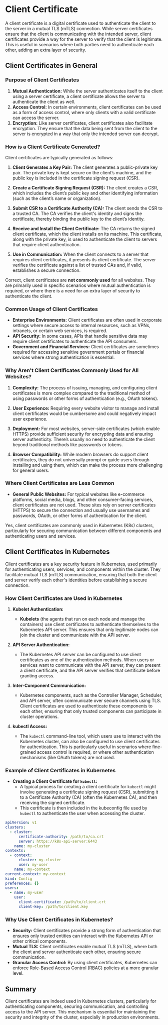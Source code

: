 # Client Certificate

A client certificate is a digital certificate used to authenticate the client to the server in a mutual TLS (mTLS) connection. While server certificates ensure that the client is communicating with the intended server, client certificates provide a way for the server to verify that the client is legitimate. This is useful in scenarios where both parties need to authenticate each other, adding an extra layer of security.

## Client Certificates in General

### Purpose of Client Certificates

1. **Mutual Authentication:** While the server authenticates itself to the client using a server certificate, a client certificate allows the server to authenticate the client as well.
2. **Access Control:** In certain environments, client certificates can be used as a form of access control, where only clients with a valid certificate can access the server.
3. **Encryption:** Like server certificates, client certificates also facilitate encryption. They ensure that the data being sent from the client to the server is encrypted in a way that only the intended server can decrypt.

### How is a Client Certificate Generated?

Client certificates are typically generated as follows:

1. **Client Generates a Key Pair:** The client generates a public-private key pair. The private key is kept secure on the client’s machine, and the public key is included in the certificate signing request (CSR).

2. **Create a Certificate Signing Request (CSR):** The client creates a CSR, which includes the client’s public key and other identifying information (such as the client’s name or organization).

3. **Submit CSR to a Certificate Authority (CA):** The client sends the CSR to a trusted CA. The CA verifies the client's identity and signs the certificate, thereby binding the public key to the client’s identity.

4. **Receive and Install the Client Certificate:** The CA returns the signed client certificate, which the client installs on its machine. This certificate, along with the private key, is used to authenticate the client to servers that require client authentication.

5. **Use in Communication:** When the client connects to a server that requires client certificates, it presents its client certificate. The server verifies the certificate against a list of trusted CAs and, if valid, establishes a secure connection.

Correct, client certificates are **not commonly used** for all websites. They are primarily used in specific scenarios where mutual authentication is required, or where there is a need for an extra layer of security to authenticate the client.

### Common Usage of Client Certificates

- **Enterprise Environments:** Client certificates are often used in corporate settings where secure access to internal resources, such as VPNs, intranets, or certain web services, is required.
- **API Security:** In some cases, APIs that handle sensitive data may require client certificates to authenticate the API consumers.
- **Government and Financial Services:** Client certificates are sometimes required for accessing sensitive government portals or financial services where strong authentication is essential.

### Why Aren't Client Certificates Commonly Used for All Websites?

1. **Complexity:** The process of issuing, managing, and configuring client certificates is more complex compared to the traditional method of using passwords or other forms of authentication (e.g., OAuth tokens).

2. **User Experience:** Requiring every website visitor to manage and install client certificates would be cumbersome and could negatively impact user experience.

3. **Deployment:** For most websites, server-side certificates (which enable HTTPS) provide sufficient security for encrypting data and ensuring server authenticity. There’s usually no need to authenticate the client beyond traditional methods like passwords or tokens.

4. **Browser Compatibility:** While modern browsers do support client certificates, they do not universally prompt or guide users through installing and using them, which can make the process more challenging for general users.

### Where Client Certificates are Less Common

- **General Public Websites:** For typical websites like e-commerce platforms, social media, blogs, and other consumer-facing services, client certificates are not used. These sites rely on server certificates (HTTPS) to secure the connection and usually use usernames and passwords, OAuth, or other forms of authentication for the client.

Yes, client certificates are commonly used in Kubernetes (K8s) clusters, particularly for securing communication between different components and authenticating users and services.

## Client Certificates in Kubernetes

Client certificates are a key security feature in Kubernetes, used primarily for authenticating users, services, and components within the cluster. They facilitate mutual TLS (mTLS) communication, ensuring that both the client and server verify each other's identities before establishing a secure connection.

### How Client Certificates are Used in Kubernetes

1. **Kubelet Authentication:**

   - **Kubelets** (the agents that run on each node and manage the containers) use client certificates to authenticate themselves to the Kubernetes API server. This ensures that only legitimate nodes can join the cluster and communicate with the API server.

2. **API Server Authentication:**

   - The Kubernetes API server can be configured to use client certificates as one of the authentication methods. When users or services want to communicate with the API server, they can present a client certificate, and the API server verifies that certificate before granting access.

3. **Inter-Component Communication:**

   - Kubernetes components, such as the Controller Manager, Scheduler, and API server, often communicate over secure channels using TLS. Client certificates are used to authenticate these components to each other, ensuring that only trusted components can participate in cluster operations.

4. **kubectl Access:**
   - The `kubectl` command-line tool, which users use to interact with the Kubernetes cluster, can also be configured to use client certificates for authentication. This is particularly useful in scenarios where fine-grained access control is required, or where other authentication mechanisms (like OAuth tokens) are not used.

### Example of Client Certificates in Kubernetes

- **Creating a Client Certificate for `kubectl`:**
  - A typical process for creating a client certificate for `kubectl` might involve generating a certificate signing request (CSR), submitting it to a Certificate Authority (CA) (often the Kubernetes CA), and then receiving the signed certificate.
  - This certificate is then included in the kubeconfig file used by `kubectl` to authenticate the user when accessing the cluster.

```yaml
apiVersion: v1
clusters:
  - cluster:
      certificate-authority: /path/to/ca.crt
      server: https://k8s-api-server:6443
    name: my-cluster
contexts:
  - context:
      cluster: my-cluster
      user: my-user
    name: my-context
current-context: my-context
kind: Config
preferences: {}
users:
  - name: my-user
    user:
      client-certificate: /path/to/client.crt
      client-key: /path/to/client.key
```

### Why Use Client Certificates in Kubernetes?

- **Security:** Client certificates provide a strong form of authentication that ensures only trusted entities can interact with the Kubernetes API or other critical components.
- **Mutual TLS:** Client certificates enable mutual TLS (mTLS), where both the client and server authenticate each other, ensuring secure communication.
- **Granular Access Control:** By using client certificates, Kubernetes can enforce Role-Based Access Control (RBAC) policies at a more granular level.

## Summary

Client certificates are indeed used in Kubernetes clusters, particularly for authenticating components, securing communication, and controlling access to the API server. This mechanism is essential for maintaining the security and integrity of the cluster, especially in production environments.
